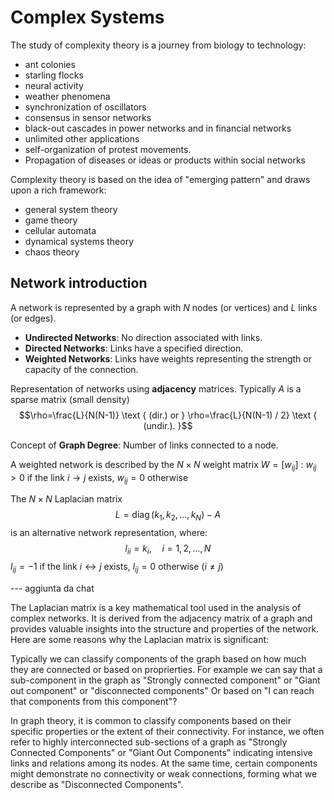 
# Complex Systems

The study of complexity theory is a journey from biology to technology: 

- ant colonies
- starling flocks
- neural activity
- weather phenomena
- synchronization of oscillators
- consensus in sensor networks
- black-out cascades in power networks and in financial networks
- unlimited other applications 
- self-organization of protest movements. 
- Propagation of diseases or ideas or products within social networks 


Complexity theory is based on the idea of "emerging pattern" and draws upon a rich framework: 

- general system theory
- game theory
- cellular automata
- dynamical systems theory
- chaos theory


## Network introduction

A network is represented by a graph with $N$ nodes (or vertices) and $L$ links (or edges).

- **Undirected Networks**: No direction associated with links.
- **Directed Networks**: Links have a specified direction.
- **Weighted Networks**: Links have weights representing the strength or capacity of the connection.


Representation of networks using **adjacency** matrices.
Typically $A$ is a sparse matrix (small density)
$$\rho=\frac{L}{N(N-1)} \text { (dir.) or } \rho=\frac{L}{N(N-1) / 2} \text { (undir.). }$$


Concept of **Graph Degree**: Number of links connected to a node.



A weighted network is described by the $N \times N$ weight matrix $W=\left[w_{i j}\right]$ :
$w_{i j}>0$ if the link $i \rightarrow j$ exists, $w_{i j}=0$ otherwise



The $N \times N$ Laplacian matrix
$$
L=\operatorname{diag}\left(k_1, k_2, \ldots, k_N\right)-A
$$
is an alternative network representation, where:
$$
l_{i i}=k_i, \quad i=1,2, \ldots, N
$$
$l_{i j}=-1$ if the link $i \leftrightarrow j$ exists, $l_{i j}=0$ otherwise $(i \neq j)$

--- aggiunta da chat

The Laplacian matrix is a key mathematical tool used in the analysis of complex networks. It is derived from the adjacency matrix of a graph and provides valuable insights into the structure and properties of the network. Here are some reasons why the Laplacian matrix is significant:


Typically we can classify components of the graph based on how much they are connected or based on proprierties. For example we can say that a sub-component in the graph as "Strongly connected component" or "Giant out component" or "disconnected components" Or based on "I can reach that components from this component"?

In graph theory, it is common to classify components based on their specific properties or the extent of their connectivity. For instance, we often refer to highly interconnected sub-sections of a graph as "Strongly Connected Components" or "Giant Out Components" indicating intensive links and relations among its nodes. At the same time, certain components might demonstrate no connectivity or weak connections, forming what we describe as "Disconnected Components". 